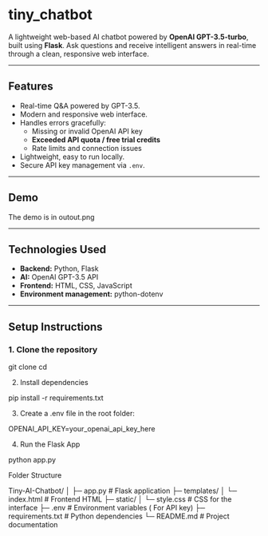# tiny_chatbot
 

A lightweight web-based AI chatbot powered by **OpenAI GPT-3.5-turbo**, built using **Flask**. Ask questions and receive intelligent answers in real-time through a clean, responsive web interface.

---

## **Features**

- Real-time Q&A powered by GPT-3.5.
- Modern and responsive web interface.
- Handles errors gracefully:
  - Missing or invalid OpenAI API key
  - **Exceeded API quota / free trial credits**
  - Rate limits and connection issues
- Lightweight, easy to run locally.
- Secure API key management via `.env`.

---

## **Demo**

  The demo is in outout.png

---

## **Technologies Used**

- **Backend:** Python, Flask
- **AI:** OpenAI GPT-3.5 API
- **Frontend:** HTML, CSS, JavaScript
- **Environment management:** python-dotenv

---

## **Setup Instructions**

### **1. Clone the repository**
git clone <your-repo-link>
cd <your-repo-folder>

2. Install dependencies

pip install -r requirements.txt

3. Create a .env file in the root folder:

OPENAI_API_KEY=your_openai_api_key_here

4. Run the Flask App

 python app.py


Folder Structure


Tiny-AI-Chatbot/
│
├─ app.py               # Flask application
├─ templates/
│   └─ index.html       # Frontend HTML
├─ static/
│   └─ style.css        # CSS for the interface
├─ .env                 # Environment variables ( For API key)
├─ requirements.txt     # Python dependencies
└─ README.md            # Project documentation
